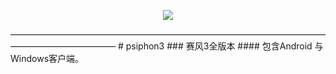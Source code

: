 <p align=center>
  <img src="https://github.com/JimHans/psiphon3/blob/master/banner.jpg?raw=true">
  </p>
  ————————————————————————————————————————————————
# psiphon3
### 赛风3全版本
#### 包含Android 与 Windows客户端。
